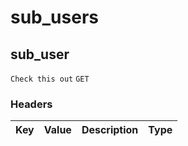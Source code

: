 # sub_users



## sub_user
`Check this out`
```GET ```

### Headers

Key | Value | Description | Type
--- | --- | --- | ---